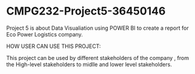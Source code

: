# CMPG232-Project5-36450146

Project 5 is about Data Visualiation using POWER BI to create a report for Eco Power Logistics company.

HOW USER CAN USE THIS PROJECT:

This project can be used by different stakeholders of the company , from the High-level stakeholders to midlle and lower level stakeholders.
